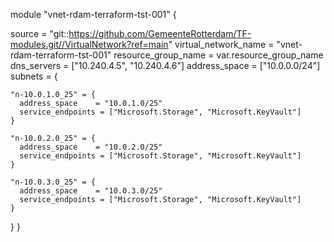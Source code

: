 module "vnet-rdam-terraform-tst-001" {

  source               = "git::https://github.com/GemeenteRotterdam/TF-modules.git//VirtualNetwork?ref=main"
  virtual_network_name = "vnet-rdam-terraform-tst-001"
  resource_group_name  = var.resource_group_name
  dns_servers          = ["10.240.4.5", "10.240.4.6"]
  address_space        = ["10.0.0.0/24"]
  subnets = {

    "n-10.0.1.0_25" = {
      address_space    = "10.0.1.0/25"
      service_endpoints = ["Microsoft.Storage", "Microsoft.KeyVault"]
    }

    "n-10.0.2.0_25" = {
      address_space    = "10.0.2.0/25"
      service_endpoints = ["Microsoft.Storage", "Microsoft.KeyVault"]
    }

    "n-10.0.3.0_25" = {
      address_space    = "10.0.3.0/25"
      service_endpoints = ["Microsoft.Storage", "Microsoft.KeyVault"]
    }
  }
}